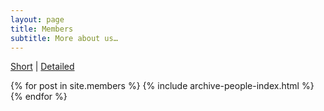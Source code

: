 ```yaml
---
layout: page
title: Members
subtitle: More about us…
---
```


<div class="submenu">
 <a href="{{ site.baseurl }}/members">Short</a> |  <a href="{{ site.baseurl }}/members_detailed">Detailed</a>
</div>

{% for post in site.members %}
    {% include archive-people-index.html %}
{% endfor %}


